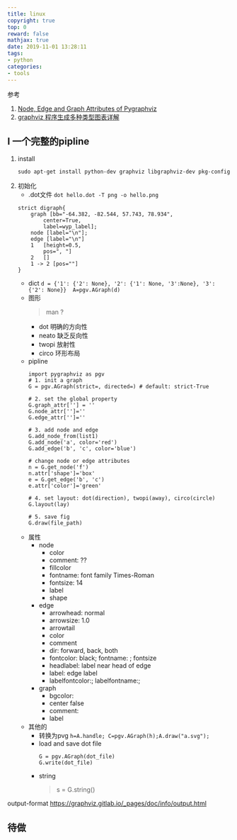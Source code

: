 ```yaml
---
title: linux
copyright: true
top: 0
reward: false
mathjax: true
date: 2019-11-01 13:28:11
tags:
- python
categories:
- tools
---
```


参考
1. [Node, Edge and Graph Attributes of Pygraphviz](http://graphviz.org/doc/info/attrs.html)
2. [graphviz 程序生成多种类型图表详解](https://www.cnblogs.com/liang1101/p/7641984.html)


## I 一个完整的pipline
1. install
    ```
    sudo apt-get install python-dev graphviz libgraphviz-dev pkg-config
    ```
2. 初始化
    - .dot文件 `dot hello.dot -T png -o hello.png`
    ```
    strict digraph{
        graph [bb="-64.382, -82.544, 57.743, 78.934",
            center=True,
            label=wyp_label];
        node [label="\n"];
        edge [label="\n"]
        1   [height=0.5,
            pos=", "]
        2   []
        1 -> 2 [pos=""]
    }
    ```
    - dict `d = {'1': {'2': None}, '2': {'1': None, '3':None}, '3':{'2': None}}  A=pgv.AGraph(d)`
    - 图形
        > man <cmd>?
        - dot 明确的方向性
        - neato 缺乏反向性
        - twopi 放射性
        - circo 环形布局
    - pipline
        ```
        import pygraphviz as pgv
        # 1. init a graph
        G = pgv.AGraph(strict=, directed=) # default: strict-True
        
        # 2. set the global property
        G.graph_attr[''] = ''
        G.node_attr['']=''
        G.edge_attr['']=''

        # 3. add node and edge
        G.add_node_from(list1)
        G.add_node('a', color='red')
        G.add_edge('b', 'c', color='blue')

        # change node or edge attributes
        n = G.get_node('f')
        n.attr['shape']='box'
        e = G.get_edge('b', 'c')
        e.attr['color']='green'

        # 4. set layout: dot(direction), twopi(away), circo(circle)
        G.layout(lay)
        
        # 5. save fig
        G.draw(file_path)
        ```
    - 属性
        - node
            - color
            - comment: ??
            - fillcolor
            - fontname: font family Times-Roman
            - fontsize: 14
            - label
            - shape
        - edge
            - arrowhead: normal
            - arrowsize: 1.0
            - arrowtail
            - color
            - comment
            - dir: forward, back, both
            - fontcolor: black; fontname: ; fontsize
            - headlabel: label near head of edge
            - label: edge label
            - labelfontcolor:; labelfontname:;
        - graph
            - bgcolor: 
            - center false
            - comment: 
            - label
    - 其他的
        - 转换为pvg
            `h=A.handle; C=pgv.AGraph(h);A.draw("a.svg");`
        - load and save dot file
            ```
            G = pgv.AGraph(dot_file)
            G.write(dot_file)
            ```
        - string
            > s = G.string()


output-format
https://graphviz.gitlab.io/_pages/doc/info/output.html
## 待做

